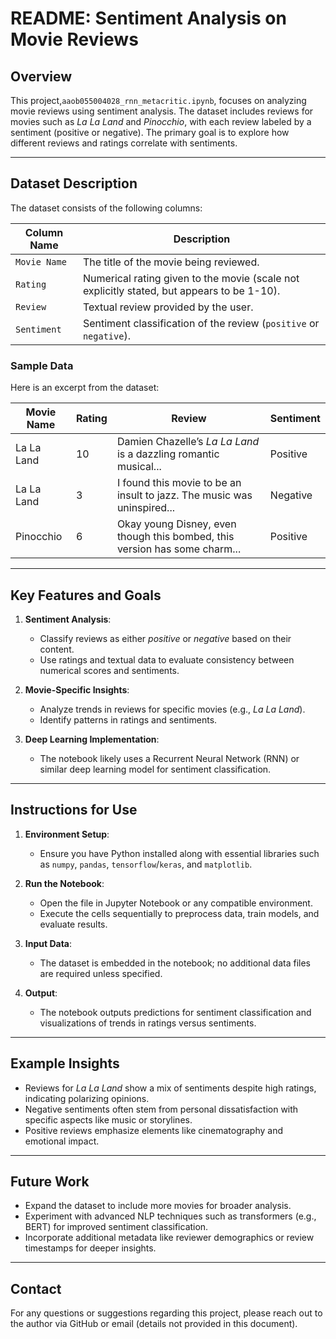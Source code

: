 # README: Sentiment Analysis on Movie Reviews

## Overview
This project,`aaob055004028_rnn_metacritic.ipynb`, focuses on analyzing movie reviews using sentiment analysis. The dataset includes reviews for movies such as *La La Land* and *Pinocchio*, with each review labeled by a sentiment (positive or negative). The primary goal is to explore how different reviews and ratings correlate with sentiments.

---

## Dataset Description
The dataset consists of the following columns:

| **Column Name** | **Description**                                                                 |
|------------------|---------------------------------------------------------------------------------|
| `Movie Name`     | The title of the movie being reviewed.                                         |
| `Rating`         | Numerical rating given to the movie (scale not explicitly stated, but appears to be 1-10). |
| `Review`         | Textual review provided by the user.                                           |
| `Sentiment`      | Sentiment classification of the review (`positive` or `negative`).             |

### Sample Data
Here is an excerpt from the dataset:

| Movie Name  | Rating | Review                                                                                 | Sentiment |
|-------------|--------|---------------------------------------------------------------------------------------|-----------|
| La La Land  | 10     | Damien Chazelle’s *La La Land* is a dazzling romantic musical...                      | Positive  |
| La La Land  | 3      | I found this movie to be an insult to jazz. The music was uninspired...               | Negative  |
| Pinocchio   | 6      | Okay young Disney, even though this bombed, this version has some charm...            | Positive  |

---

## Key Features and Goals
1. **Sentiment Analysis**:
   - Classify reviews as either *positive* or *negative* based on their content.
   - Use ratings and textual data to evaluate consistency between numerical scores and sentiments.

2. **Movie-Specific Insights**:
   - Analyze trends in reviews for specific movies (e.g., *La La Land*).
   - Identify patterns in ratings and sentiments.

3. **Deep Learning Implementation**:
   - The notebook likely uses a Recurrent Neural Network (RNN) or similar deep learning model for sentiment classification.

---

## Instructions for Use
1. **Environment Setup**:
   - Ensure you have Python installed along with essential libraries such as `numpy`, `pandas`, `tensorflow`/`keras`, and `matplotlib`.

2. **Run the Notebook**:
   - Open the file in Jupyter Notebook or any compatible environment.
   - Execute the cells sequentially to preprocess data, train models, and evaluate results.

3. **Input Data**:
   - The dataset is embedded in the notebook; no additional data files are required unless specified.

4. **Output**:
   - The notebook outputs predictions for sentiment classification and visualizations of trends in ratings versus sentiments.

---

## Example Insights
- Reviews for *La La Land* show a mix of sentiments despite high ratings, indicating polarizing opinions.
- Negative sentiments often stem from personal dissatisfaction with specific aspects like music or storylines.
- Positive reviews emphasize elements like cinematography and emotional impact.

---

## Future Work
- Expand the dataset to include more movies for broader analysis.
- Experiment with advanced NLP techniques such as transformers (e.g., BERT) for improved sentiment classification.
- Incorporate additional metadata like reviewer demographics or review timestamps for deeper insights.

---

## Contact
For any questions or suggestions regarding this project, please reach out to the author via GitHub or email (details not provided in this document).
